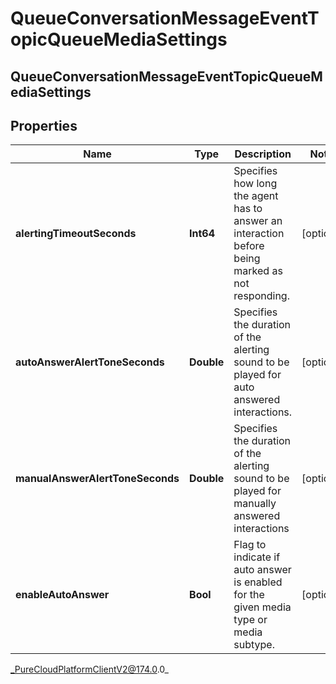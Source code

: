 # QueueConversationMessageEventTopicQueueMediaSettings

## QueueConversationMessageEventTopicQueueMediaSettings

## Properties

|Name | Type | Description | Notes|
|------------ | ------------- | ------------- | -------------|
| **alertingTimeoutSeconds** | **Int64** | Specifies how long the agent has to answer an interaction before being marked as not responding. | [optional] |
| **autoAnswerAlertToneSeconds** | **Double** | Specifies the duration of the alerting sound to be played for auto answered interactions. | [optional] |
| **manualAnswerAlertToneSeconds** | **Double** | Specifies the duration of the alerting sound to be played for manually answered interactions | [optional] |
| **enableAutoAnswer** | **Bool** | Flag to indicate if auto answer is enabled for the given media type or media subtype. | [optional] |



_PureCloudPlatformClientV2@174.0.0_
